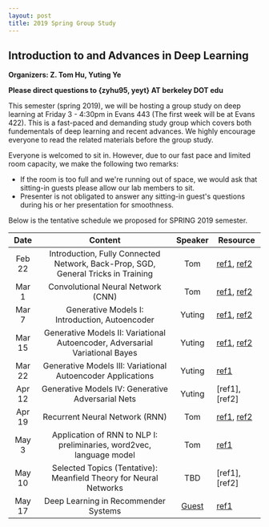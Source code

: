 ```yaml
---
layout: post
title: 2019 Spring Group Study
---
```


## Introduction to and Advances in Deep Learning

**Organizers: Z. Tom Hu, Yuting Ye**

**Please direct questions to {zyhu95, yeyt} AT berkeley DOT edu**

This semester (spring 2019), we will be hosting a group study on deep learning at Friday 3 - 4:30pm in Evans 443 (The first week will be at Evans 422). This is a fast-paced and demanding study group which covers both fundementals of deep learning and recent advances. We highly encourage everyone to read the related materials before the group study.

Everyone is welcomed to sit in. However, due to our fast pace and limited room capacity, we make the following two remarks:

* If the room is too full and we're running out of space, we would ask that sitting-in guests please allow our lab members to sit.
* Presenter is not obligated to answer any sitting-in guest's questions during his or her presentation for smoothness.

Below is the tentative schedule we proposed for SPRING 2019 semester.


|   Date   |                                      Content                                      | Speaker | Resource        |
|:--------:|:---------------------------------------------------------------------------------:|:-------:|-----------------|
| Feb 22 | Introduction, Fully Connected Network, Back-Prop, SGD, General Tricks in Training |   Tom   | [ref1](http://cs231n.github.io), [ref2](http://deeplearning.cs.cmu.edu) |
| Mar 1  | Convolutional Neural Network (CNN)                                                |   Tom   | [ref1](http://cs231n.github.io), [ref2](http://introtodeeplearning.com/materials/2019_6S191_L3.pdf) |
| Mar 7  | Generative Models I: Introduction, Autoencoder                                    |  Yuting | [ref1](https://sites.google.com/view/berkeley-cs294-158-sp19/home), [ref2](http://introtodeeplearning.com/materials/2019_6S191_L4.pdf) |
| Mar 15 | Generative Models II: Variational Autoencoder, Adversarial Variational Bayes      |  Yuting | [ref1](http://introtodeeplearning.com/materials/2019_6S191_L4.pdf), [ref2](https://arxiv.org/pdf/1805.08672.pdf) |
| Mar 22 | Generative Models III: Variational Autoencoder Applications                       |  Yuting | [ref1](https://arxiv.org/pdf/1805.08672.pdf)   |
| Apr 12 | Generative Models IV: Generative Adversarial Nets                                 |  Yuting | [ref1], [ref2] |
| Apr 19 | Recurrent Neural Network (RNN)                                                    |   Tom   | [ref1](http://introtodeeplearning.com/materials/2019_6S191_L2.pdf), [ref2](https://www.deeplearningbook.org/contents/rnn.html) |
| May 3  | Application of RNN to NLP I: preliminaries, word2vec, language model              |   Tom   | [ref1](http://web.stanford.edu/class/cs224n/slides/cs224n-2019-lecture01-wordvecs1.pdf) |
| May 10 | Selected Topics (Tentative): Meanfield Theory for Neural Networks                 |   TBD   | [ref1], [ref2] |
| May 17 | Deep Learning in Recommender Systems                                              |  [Guest](https://researchers.mq.edu.au/en/persons/zizhu-zhang)  | [ref1](https://arxiv.org/abs/1708.05031) |

